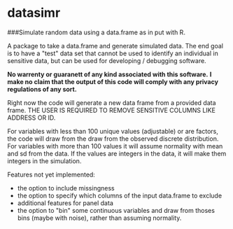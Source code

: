 # datasimr

###Simulate  random data using a data.frame as in put with R.

A package to take a data.frame and generate simulated data. The end goal is to have a "test" data set that cannot be used to identify an individual in sensitive data, but can be used for developing / debugging software. 

**No warrenty or guaranett of any kind associated with this software.**
**I make no claim that the output of this code will comply with any privacy regulations of any sort.**

Right now the code will generate a new data frame from a provided data frame. THE USER IS REQUIRED TO REMOVE SENSITIVE COLUMNS LIKE ADDRESS OR ID.

For variables with less than 100 unique values (adjustable) or are factors, the code will draw from the draw from the observed discrete distribution. 
For variables with more than 100 values it will assume normality with mean and sd from the data. If the values are integers in the data, it will make them integers in the simulation.

Features not yet implemented:
* the option to include missingness
* the option to specify which columns of the input data.frame to exclude
* additional features for panel data
* the option to "bin" some continuous variables and draw from thoses bins (maybe with noise), rather than assuming normality.
